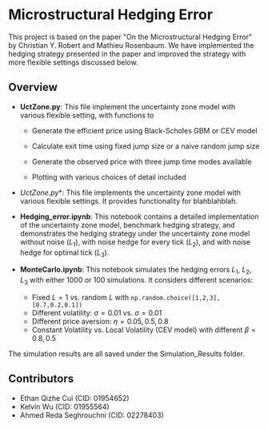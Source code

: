 # Microstructural Hedging Error

This project is based on the paper "On the Microstructural Hedging Error" by Christian Y. Robert and Mathieu Rosenbaum. We have implemented the hedging strategy presented in the paper and improved the strategy with more flexible settings discussed below.

## Overview

- **UctZone.py**: This file implement the uncertainty zone model with various flexible setting, with functions to
  - Generate the efficient price using Black-Scholes GBM or CEV model

  - Calculate exit time using fixed jump size or a naive random jump size

  - Generate the observed price with three jump time modes available

  - Plotting with various choices of detail included

- *UctZone.py**: This file implements the uncertainty zone model with various flexible settings. It provides functionality for blahblahblah.

- **Hedging_error.ipynb**: This notebook contains a detailed implementation of the uncertainty zone model, benchmark hedging strategy, and demonstrates the hedging strategy under the uncertainty zone model without noise ($L_1$), with noise hedge for every tick ($L_2$), and with noise hedge for optimal tick ($L_3$).

- **MonteCarlo.ipynb**: This notebook simulates the hedging errors $L_1$, $L_2$, $L_3$ with either 1000 or 100 simulations. It considers different scenarios:
  - Fixed $L = 1$ vs. random $L$ with `np.random.choice([1,2,3],[0.7,0.2,0.1])`
  - Different volatility: $\sigma = 0.01$ vs. $\sigma = 0.01$
  - Different price aversion: $\eta = 0.05, 0.5, 0.8$
  - Constant Volatility vs. Local Volatility (CEV model) with different $\beta = 0.8, 0.5$

The simulation results are all saved under the Simulation_Results folder.

## Contributors

- Ethan Qizhe Cui (CID: 01954652)
- Kelvin Wu (CID: 01955564)
- Ahmed Reda Seghrouchni (CID: 02278403)